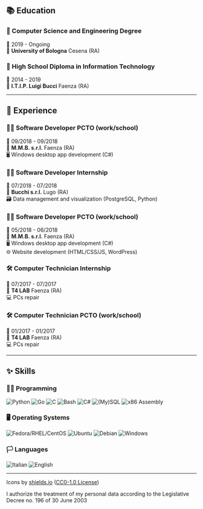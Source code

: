## 📚 Education

### 📖 Computer Science and Engineering Degree
📆 2019 - Ongoing\
📍 **University of Bologna** Cesena (RA)

### 📕 High School Diploma in Information Technology
📆 2014 - 2019\
📍 **I.T.I.P. Luigi Bucci** Faenza (RA)

---

## 💼 Experience

### 👨‍💻 Software Developer PCTO (work/school)
📆 09/2018 - 09/2018\
📍 **M.M.B. s.r.l.** Faenza (RA)\
🖥️ Windows desktop app development (C#)

### 👨‍💻 Software Developer Internship
📆 07/2018 - 07/2018\
📍 **Bucchi s.r.l.** Lugo (RA)\
🗃️ Data management and visualization (PostgreSQL, Python)

### 👨‍💻 Software Developer PCTO (work/school)
📆 05/2018 - 06/2018\
📍 **M.M.B. s.r.l.** Faenza (RA)\
🖥️ Windows desktop app development (C#)\
🌐 Website development (HTML/CSS/JS, WordPress)

### 🛠 Computer Technician Internship
📆 07/2017 - 07/2017\
📍 **T4 LAB** Faenza (RA)\
💻 PCs repair

### 🛠 Computer Technician PCTO (work/school)
📆 01/2017 - 01/2017\
📍 **T4 LAB** Faenza (RA)\
💻 PCs repair

---

## ✨ Skills

### 👨‍💻 Programming

![Python](https://img.shields.io/badge/Python-3776AB?logo=python&logoColor=white)
![Go](https://img.shields.io/badge/Go-00ADD8?logo=go&logoColor=white)
![C](https://img.shields.io/badge/C-A8B9CC?logo=c&logoColor=white)
![Bash](https://img.shields.io/badge/Bash%20and%20UNIX%20utils-4EAA25?logo=gnu-bash&logoColor=white)
![C#](https://img.shields.io/badge/C%23-239120?logo=c-sharp&logoColor=white)
![(My)SQL](https://img.shields.io/badge/(My)SQL-4479A1?logo=mysql&logoColor=white)
![x86 Assembly](https://img.shields.io/badge/x86%20Assembly-0071C5?logo=intel&logoColor=white)

### 🖥️ Operating Systems

![Fedora/RHEL/CentOS](https://img.shields.io/badge/Fedora/RHEL/CentOS-EE0000?logo=red-hat&logoColor=white)
![Ubuntu](https://img.shields.io/badge/Ubuntu-E95420?logo=ubuntu&logoColor=white)
![Debian](https://img.shields.io/badge/Debian-A81D33?logo=debian&logoColor=white)
![Windows](https://img.shields.io/badge/Windows-0078D6?logo=windows&logoColor=white)

### 🏳️ Languages
![Italian](https://img.shields.io/badge/🇮🇹%20Italian%20(Mother%20tongue)-success)
![English](https://img.shields.io/badge/🇬🇧%20English%20(B2)-blue)

---

Icons by [shields.io](https://shields.io/) ([CC0-1.0 License](https://raw.githubusercontent.com/badges/shields/master/LICENSE))

I authorize the treatment of my personal data according to the Legislative Decree no. 196 of 30 June 2003
